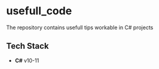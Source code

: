 
# usefull_code

The repository contains usefull tips workable in C# projects


## Tech Stack

- **C#** v10-11 

